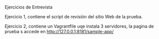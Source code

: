 Ejercicios de Entrevista

Ejercicio 1, contiene el script de revisión del sitio Web de la prueba.

Ejercicio 2, contiene un Vagrantfile uqe instala 3 servidores, la pagina de prueba s accede en http://127.0.0.1:8181/sample-app/
